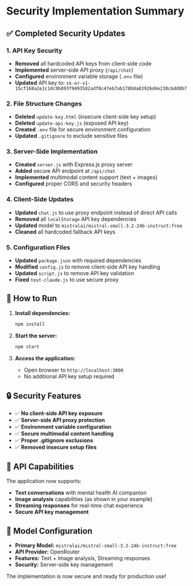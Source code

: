 # Security Implementation Summary

## ✅ Completed Security Updates

### 1. API Key Security
- **Removed** all hardcoded API keys from client-side code
- **Implemented** server-side API proxy (`/api/chat`)
- **Configured** environment variable storage (`.env` file)
- **Updated** API key to: `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`

### 2. File Structure Changes
- **Deleted** `update-key.html` (insecure client-side key setup)
- **Deleted** `update-api-key.js` (exposed API key)
- **Created** `.env` file for secure environment configuration
- **Updated** `.gitignore` to exclude sensitive files

### 3. Server-Side Implementation
- **Created** `server.js` with Express.js proxy server
- **Added** secure API endpoint at `/api/chat`
- **Implemented** multimodal content support (text + images)
- **Configured** proper CORS and security headers

### 4. Client-Side Updates
- **Updated** `chat.js` to use proxy endpoint instead of direct API calls
- **Removed** all `localStorage` API key dependencies
- **Updated** model to `mistralai/mistral-small-3.2-24b-instruct:free`
- **Cleaned** all hardcoded fallback API keys

### 5. Configuration Files
- **Updated** `package.json` with required dependencies
- **Modified** `config.js` to remove client-side API key handling
- **Updated** `script.js` to remove API key validation
- **Fixed** `test-claude.js` to use secure proxy

## 🚀 How to Run

1. **Install dependencies:**
   ```bash
   npm install
   ```

2. **Start the server:**
   ```bash
   npm start
   ```

3. **Access the application:**
   - Open browser to `http://localhost:3000`
   - No additional API key setup required

## 🔒 Security Features

- ✅ **No client-side API key exposure**
- ✅ **Server-side API proxy protection**
- ✅ **Environment variable configuration**
- ✅ **Secure multimodal content handling**
- ✅ **Proper .gitignore exclusions**
- ✅ **Removed insecure setup files**

## 📝 API Capabilities

The application now supports:
- **Text conversations** with mental health AI companion
- **Image analysis** capabilities (as shown in your example)
- **Streaming responses** for real-time chat experience
- **Secure API key management**

## 🔧 Model Configuration

- **Primary Model:** `mistralai/mistral-small-3.2-24b-instruct:free`
- **API Provider:** OpenRouter
- **Features:** Text + Image analysis, Streaming responses
- **Security:** Server-side key management

The implementation is now secure and ready for production use!